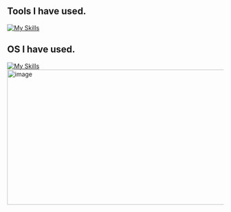 ## Tools I have used.
[![My Skills](https://skillicons.dev/icons?i=figma,react,nextjs,tailwind,css,nodejs,express,firebase,mysql,ts,js,php,html,python,postman,au,pr,&theme=light)](https://skillicons.dev)

## OS I have used.
[![My Skills](https://skillicons.dev/icons?i=ubuntu,&theme=light)](https://skillicons.dev)<img width="600" height="315" alt="image" src="https://github.com/user-attachments/assets/9158b19f-d355-466d-a750-fc7481d30ce2" />

<!--
**SupawitKaennak/SupawitKaennak** is a ✨ _special_ ✨ repository because its `README.md` (this file) appears on your GitHub profile.

Here are some ideas to get you started:

- 🔭 I’m currently working on ...
- 🌱 I’m currently learning ...
- 👯 I’m looking to collaborate on ...
- 🤔 I’m looking for help with ...
- 💬 Ask me about ...
- 📫 How to reach me: ...
- 😄 Pronouns: ...
- ⚡ Fun fact: ...
-->
